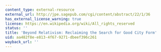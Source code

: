 ```yaml
---
content_type: external-resource
external_url: http://jpe.sagepub.com/cgi/content/abstract/22/1/36
has_external_license_warning: true
license: https://en.wikipedia.org/wiki/All_rights_reserved
status: ''
title: 'Beyond Relativism: Reclaiming the Search for Good City Form'
uid: aa482f8e-e813-4f67-9271-dbeef396c261
wayback_url: ''
---
```

